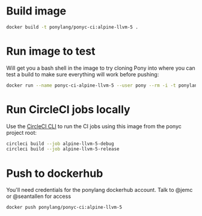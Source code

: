 # Build image

```bash
docker build -t ponylang/ponyc-ci:alpine-llvm-5 .
```

# Run image to test

Will get you a bash shell in the image to try cloning Pony into where you can test a build to make sure everything will work before pushing:

```bash
docker run --name ponyc-ci-alpine-llvm-5 --user pony --rm -i -t ponylang/ponyc-ci:alpine-llvm-5 /bin/sh
```

# Run CircleCI jobs locally

Use the [CircleCI CLI](https://circleci.com/docs/2.0/local-cli/) to run the CI jobs using this image
from the ponyc project root:

```bash
circleci build --job alpine-llvm-5-debug
circleci build --job alpine-llvm-5-release
```

# Push to dockerhub

You'll need credentials for the ponylang dockerhub account. Talk to @jemc or @seantallen for access

```bash
docker push ponylang/ponyc-ci:alpine-llvm-5
```
